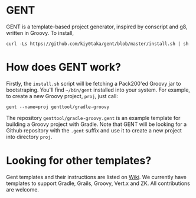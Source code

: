 GENT
====

GENT is a template-based project generator, inspired by conscript and g8, written in Groovy.
To install,

    curl -Ls https://github.com/kiy0taka/gent/blob/master/install.sh | sh

How does GENT work?
===================

Firstly, the `install.sh` script will be fetching a Pack200'ed Groovy jar to bootstraping.
You'll find `~/bin/gent` installed into your system.
For example, to create a new Groovy project, `proj`, just call:

    gent --name=proj genttool/gradle-groovy

The repository `genttool/gradle-groovy.gent` is an example template for building a Groovy project with Gradle.
Note that GENT will be looking for a Github repository with the `.gent` suffix and use it to
create a new project into directory `proj`.

Looking for other templates?
============================

Gent templates and their instructions are listed on [Wiki](https://github.com/genttool/gent/wiki).
We currently have templates to support Gradle, Grails, Groovy, Vert.x and ZK. All contributions are welcome.